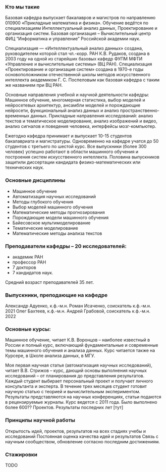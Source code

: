 ### Кто мы такие

Базовая кафедра выпускает бакалавров и магистров по направлению 010900 «Прикладные математика и физика». Обучение ведётся по специализациям Интеллектуальный анализ данных, Проектирование и организация систем. Базовая организация – Вычислительный центр ФИЦ “Информатика и управление” Российской академии наук.

Специализация — «Интеллектуальный анализ данных» создана, руководителем которой стал чл.-корр. РАН К.В. Рудаков, создана в 2003 году на одной из старейших базовых кафедр ФУПМ МФТИ «Управление и вычислительные системы» (ВЦ РАН).
Специализация «Проектирование и организация систем» создана в 1970-е годы основоположником отечественной школы методов искусственного интеллекта академиком Г. С. Поспеловым как базовая кафедра с таким же названием при ВЦ РАН.

Основные направления учебной и научной деятельности кафедры: 
Машинное обучение, многомерная статистика, выбор моделей и нейросетевых архитектур, ансамбли моделей и порождающие нейросети, функциональный анализ данных и анализ пространственно-временных данных.
Прикладные направления исследований: анализ текстов и тематическое моделирование, анализ изображений и видео, анализ сигналов и поведения человека, интерфейсы мозг-компьютер.

Ежегодно кафедра принимает и выпускает 10-15 студентов бакалавриата и магистратуры. Одновременно на кафедре учатся до 50 студентов с третьего по шестой курс. Все выпускники (более 300 человек) успешно работают в области машинного обучения и построения систем искусственного интеллекта. Половина выпускников защитили диссертации кандидата физико-математических или технических наук.  

### Основные дисциплины
- Машинное обучение
- Автоматизация научных исследований
- Методы глубокого обучения
- Выбор моделей машинного обучения
- Математические методы прогнозирования
- Порождающие модели машинного обучения
- Байесовское мультимоделирование
- Тематические моделирование
- Математические методы анализа текстов

### Преподаватели кафедры – 20 исследователей: 
- академик РАН
- профессор РАН
- 7 докторов 
- 7 кандидатов наук.

Средний возраст преподавателей 35 лет.

### Выпускники, преподающие на кафедре
Александр Адуенко, к.ф.-м.н.
Роман Исаченко, соискатель к.ф.-м.н. 2021
Олег Бахтеев, к.ф.-м.н.
Андрей Грабовой, соискатель к.ф.-м.н. 2022

### Основные курсы: 
Машинное обучение, читает К.В. Воронцов – наиболее известный в России и полный курс, включающий фундаментальные и современные темы машинного обучения и анализа данных. Курс  читается также на Курсере, в Школе анализа данных, в МГУ.

Моя первая научная статья (автоматизация научных исследований), читает В.В. Стрижов – курс, дающий основы выполнения научных исследований – от планирования до представления результатов. Каждый студент выбирает персональный проект и получает личного консультанта и эксперта. В течение трех месяцев студент готовит научную статью с теорией и вычислительным экспериментом. Результаты представляются на научных конференциях, статьи подаются в рецензируемые журналы. Курс ведется с 2011 года. Было выполнено более 600?? Проектов. Результаты последних лет [тут]

### Принципы научной работы
Открытость идей, проектов, результатов на всех стадиях учебы и исследований
Постоянная оценка качества идей и результатов
Связь с научным сообществом, обновление согласно последним достижениям. 


### Стажировки

TODO
